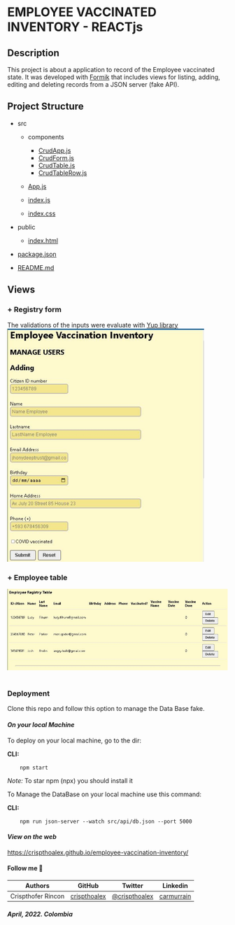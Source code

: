 # EMPLOYEE VACCINATED INVENTORY - REACTjs

## **Description**
This project is about a application to record of the Employee vaccinated state. It was developed with [Formik](https://formik.org/) that includes views for listing, adding, editing and deleting records from a JSON server (fake API).

## **Project Structure**

* src

    * components
        
        * [CrudApp.js](./src/components/CrudApp.js)
        * [CrudForm.js](./src/components/CrudForm.js)
        * [CrudTable.js](./src/components/CrudTable.js)
        * [CrudTableRow.js](./src/components/CrudTableRow.js)
    * [App.js](./src/App.js)
    * [index.js](./src/index.js)
    * [index.css](./src/index.css)
* public
    
    * [index.html](./public/index.html)
* [package.json](package.json)
* [README.md](README.md)

## **Views**
### + Registry form
The validations of the inputs were evaluate with [Yup library](https://www.npmjs.com/package/yup)
<img width=450px src='./public/images/registryview.JPG'>
<br>

### + Employee table
<img width=600px height='auto' src='./public/images/employeetable.JPG'>
<br><br>

### **Deployment**

Clone this repo and follow this option to manage the Data Base fake.

#### **_On your local Machine_**
To deploy on your local machine, go to the dir:

**CLI:**

````
    npm start

````

_Note:_ To star npm (npx) you should install it

To Manage the DataBase on your local machine use this command:

**CLI:**

````
    npm run json-server --watch src/api/db.json --port 5000
````

#### **_View on the web_**

https://crispthoalex.github.io/employee-vaccination-inventory/

#### **Follow me** 💬

| **Authors** | **GitHub** | **Twitter** | **Linkedin** |
| :---: | :---: | :---: | :---: |
| Crispthofer Rincon | [crispthoalex](https://github.com/crispthoalex) | [@crispthoalex](https://twitter.com/crispthoalex) | [carmurrain](https://www.linkedin.com/in/carmurrain) |



##### April, 2022. Colombia
